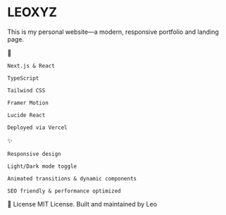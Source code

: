 # LEOXYZ

This is my personal website—a modern, responsive portfolio and landing page.

🔧 

    Next.js & React

    TypeScript

    Tailwind CSS

    Framer Motion

    Lucide React

    Deployed via Vercel

✨ 

    Responsive design

    Light/Dark mode toggle

    Animated transitions & dynamic components

    SEO friendly & performance optimized

📄 License
MIT License.
Built and maintained by Leo
